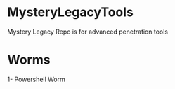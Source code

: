 # MysteryLegacyTools
Mystery Legacy Repo is for advanced penetration tools

# Worms
1- Powershell Worm
